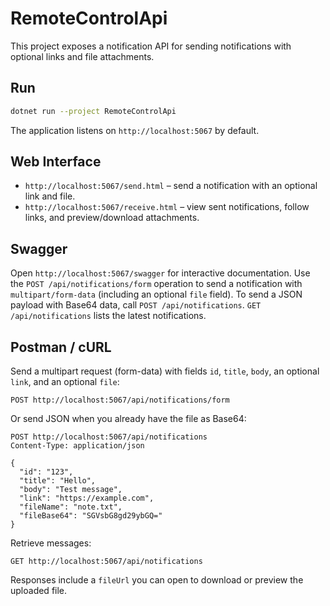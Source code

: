 RemoteControlApi
=================

This project exposes a notification API for sending notifications with optional
links and file attachments.

## Run

```bash
dotnet run --project RemoteControlApi
```

The application listens on `http://localhost:5067` by default.

## Web Interface

- `http://localhost:5067/send.html` – send a notification with an optional link and file.
- `http://localhost:5067/receive.html` – view sent notifications, follow links, and preview/download attachments.

## Swagger

Open `http://localhost:5067/swagger` for interactive documentation.
Use the `POST /api/notifications/form` operation to send a notification with
`multipart/form-data` (including an optional `file` field). To send a JSON payload
with Base64 data, call `POST /api/notifications`. `GET /api/notifications` lists the
latest notifications.

## Postman / cURL

Send a multipart request (form-data) with fields `id`, `title`, `body`, an optional `link`, and an optional `file`:

```
POST http://localhost:5067/api/notifications/form
```

Or send JSON when you already have the file as Base64:

```
POST http://localhost:5067/api/notifications
Content-Type: application/json

{
  "id": "123",
  "title": "Hello",
  "body": "Test message",
  "link": "https://example.com",
  "fileName": "note.txt",
  "fileBase64": "SGVsbG8gd29ybGQ="
}
```

Retrieve messages:

```
GET http://localhost:5067/api/notifications
```

Responses include a `fileUrl` you can open to download or preview the uploaded file.

